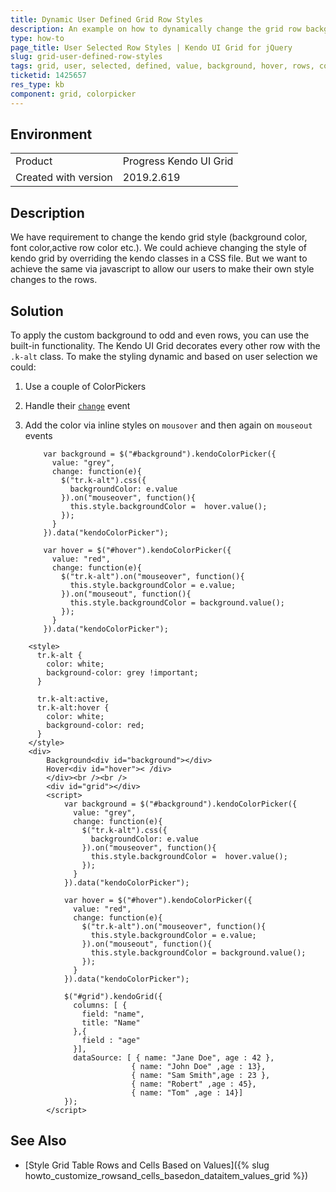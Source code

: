```yaml
---
title: Dynamic User Defined Grid Row Styles
description: An example on how to dynamically change the grid row background and hover styles based on user selected values.
type: how-to
page_title: User Selected Row Styles | Kendo UI Grid for jQuery
slug: grid-user-defined-row-styles
tags: grid, user, selected, defined, value, background, hover, rows, colorpicker, dynamic. color
ticketid: 1425657
res_type: kb
component: grid, colorpicker
---
```


## Environment

<table>
 <tr>
  <td>Product</td>
  <td>Progress Kendo UI Grid</td>
 </tr>
 <tr>
  <td>Created with version</td>
  <td>2019.2.619</td>
 </tr>
</table>


## Description

We have requirement to change the kendo grid style (background color, font color,active row color etc.). We could achieve changing the style of kendo grid by overriding the kendo classes in a CSS file. But we want to achieve the same via javascript to allow our users to make their own style changes to the rows. 

## Solution

To apply the custom background to odd and even rows, you can use the built-in functionality. The Kendo UI Grid decorates every other row with the `.k-alt` class. To make the styling dynamic and based on user selection we could: 

1. Use a couple of ColorPickers
1. Handle their [`change`](/api/javascript/ui/colorpicker/events/change) event
1. Add the color via inline styles on `mousover` and then again on `mouseout` events

    ```
        var background = $("#background").kendoColorPicker({
          value: "grey",
          change: function(e){
            $("tr.k-alt").css({
              backgroundColor: e.value
            }).on("mouseover", function(){
              this.style.backgroundColor =  hover.value();
            });
          }
        }).data("kendoColorPicker");

        var hover = $("#hover").kendoColorPicker({
          value: "red",
          change: function(e){
            $("tr.k-alt").on("mouseover", function(){
              this.style.backgroundColor = e.value;
            }).on("mouseout", function(){
              this.style.backgroundColor = background.value();
            });
          }
        }).data("kendoColorPicker");
    ```

```dojo
    <style>
      tr.k-alt {
        color: white;
        background-color: grey !important; 
      }

      tr.k-alt:active,
      tr.k-alt:hover {
        color: white;
        background-color: red;
      }
    </style>
    <div>
        Background<div id="background"></div>
        Hover<div id="hover">< /div>
        </div><br /><br />
        <div id="grid"></div>
        <script>
            var background = $("#background").kendoColorPicker({
              value: "grey",
              change: function(e){
                $("tr.k-alt").css({
                  backgroundColor: e.value
                }).on("mouseover", function(){
                  this.style.backgroundColor =  hover.value();
                });
              }
            }).data("kendoColorPicker");

            var hover = $("#hover").kendoColorPicker({
              value: "red",
              change: function(e){
                $("tr.k-alt").on("mouseover", function(){
                  this.style.backgroundColor = e.value;
                }).on("mouseout", function(){
                  this.style.backgroundColor = background.value();
                });
              }
            }).data("kendoColorPicker");

            $("#grid").kendoGrid({
              columns: [ {
                field: "name",
                title: "Name"
              },{
                field : "age"
              }],
              dataSource: [ { name: "Jane Doe", age : 42 }, 
                           { name: "John Doe" ,age : 13},
                           { name: "Sam Smith",age : 23 },
                           { name: "Robert" ,age : 45},
                           { name: "Tom" ,age : 14}]
            });
        </script>
```

## See Also

* [Style Grid Table Rows and Cells Based on Values]({% slug howto_customize_rowsand_cells_basedon_dataitem_values_grid %})